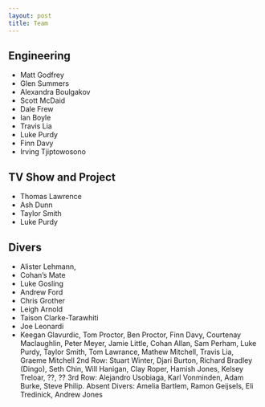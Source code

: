 ```yaml
---
layout: post
title: Team
---
```


## Engineering
- Matt Godfrey
- Glen Summers
- Alexandra Boulgakov
- Scott McDaid
- Dale Frew
- Ian Boyle
- Travis Lia
- Luke Purdy
- Finn Davy
- Irving Tjiptowosono


## TV Show and Project
- Thomas Lawrence
- Ash Dunn
- Taylor Smith
- Luke Purdy

## Divers 
- Alister Lehmann, 
- Cohan’s Mate
- Luke Gosling
- Andrew Ford
- Chris Grother
- Leigh Arnold
- Taison Clarke-Tarawhiti
- Joe Leonardi
- Keegan Glavurdic, Tom Proctor, Ben Proctor, Finn Davy, Courtenay Maclaughlin, Peter Meyer, Jamie Little, Cohan Allan, Sam Perham, Luke Purdy, Taylor Smith, Tom Lawrance, Mathew Mitchell, Travis Lia, Graeme Mitchell
2nd Row: Stuart Winter, Djari Burton, Richard Bradley (Dingo), Seth Chin, Will Hanigan, Clay Roper, Hamish Jones, Kelsey Treloar, ??, ??
3rd Row: Alejandro Usobiaga, Karl Vonminden, Adam Burke, Steve Philip.
Absent Divers: Amelia Bartlem, Ramon Geijsels, Eli Tredinick, Andrew Jones
